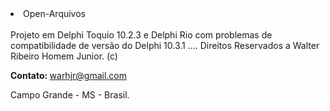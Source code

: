 <!DOCTYPE html>
<html lang="en">
  <head>
    <meta charset="utf-8"></meta>
<body>
<li>Open-Arquivos</li>
<br />
Projeto em Delphi Toquio 10.2.3 e Delphi Rio com problemas de compatibilidade de versão do Delphi 10.3.1 ....
Direitos Reservados a Walter Ribeiro Homem Junior. (c)
<p><b>Contato: </b><a href="mailto:warhjr@gmail.com?Subject=Olá%20Contato"">warhjr@gmail.com</a></p>
<p>Campo Grande - MS - Brasil.</p>
</body>
</html>